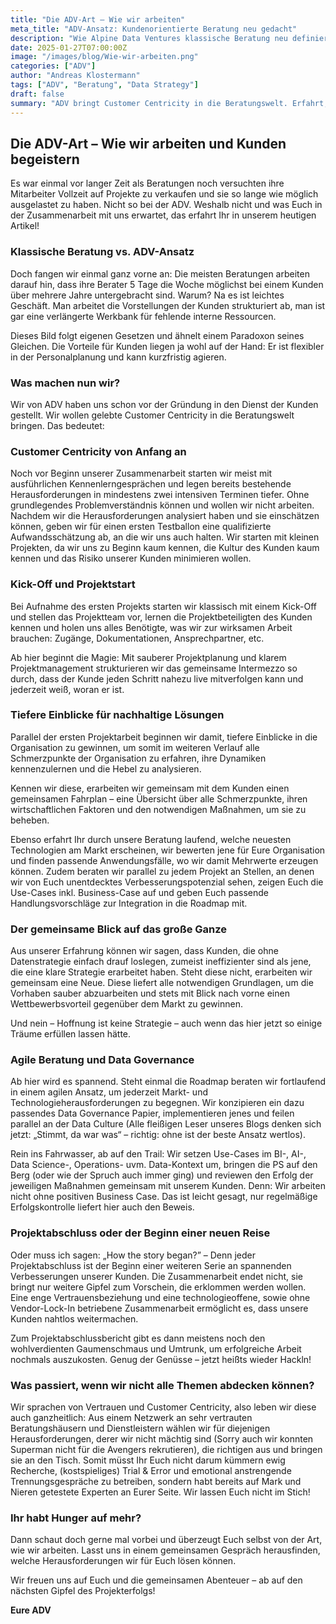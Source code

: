 ```yaml
---
title: "Die ADV-Art – Wie wir arbeiten"
meta_title: "ADV-Ansatz: Kundenorientierte Beratung neu gedacht"
description: "Wie Alpine Data Ventures klassische Beratung neu definiert und Kunden mit einem einzigartigen Ansatz begeistert."
date: 2025-01-27T07:00:00Z
image: "/images/blog/Wie-wir-arbeiten.png"
categories: ["ADV"]
author: "Andreas Klostermann"
tags: ["ADV", "Beratung", "Data Strategy"]
draft: false
summary: "ADV bringt Customer Centricity in die Beratungswelt. Erfahrt, wie wir arbeiten, Projekte strukturieren und Kunden mit datengetriebenen Strategien unterstützen."
---
```


## Die ADV-Art – Wie wir arbeiten und Kunden begeistern

Es war einmal vor langer Zeit als Beratungen noch versuchten ihre Mitarbeiter Vollzeit auf Projekte zu verkaufen und sie so lange wie möglich ausgelastet zu haben. Nicht so bei der ADV. Weshalb nicht und was Euch in der Zusammenarbeit mit uns erwartet, das erfahrt Ihr in unserem heutigen Artikel!

### Klassische Beratung vs. ADV-Ansatz

Doch fangen wir einmal ganz vorne an:
Die meisten Beratungen arbeiten darauf hin, dass ihre Berater 5 Tage die Woche möglichst bei einem Kunden über mehrere Jahre untergebracht sind. Warum? Na es ist leichtes Geschäft. Man arbeitet die Vorstellungen der Kunden strukturiert ab, man ist gar eine verlängerte Werkbank für fehlende interne Ressourcen.

Dieses Bild folgt eigenen Gesetzen und ähnelt einem Paradoxon seines Gleichen. Die Vorteile für Kunden liegen ja wohl auf der Hand: Er ist flexibler in der Personalplanung und kann kurzfristig agieren.

### Was machen nun wir?

Wir von ADV haben uns schon vor der Gründung in den Dienst der Kunden gestellt. Wir wollen gelebte Customer Centricity in die Beratungswelt bringen. Das bedeutet:

### Customer Centricity von Anfang an

Noch vor Beginn unserer Zusammenarbeit starten wir meist mit ausführlichen Kennenlerngesprächen und legen bereits bestehende Herausforderungen in mindestens zwei intensiven Terminen tiefer. Ohne grundlegendes Problemverständnis können und wollen wir nicht arbeiten. Nachdem wir die Herausforderungen analysiert haben und sie einschätzen können, geben wir für einen ersten Testballon eine qualifizierte Aufwandsschätzung ab, an die wir uns auch halten. Wir starten mit kleinen Projekten, da wir uns zu Beginn kaum kennen, die Kultur des Kunden kaum kennen und das Risiko unserer Kunden minimieren wollen.

### Kick-Off und Projektstart

Bei Aufnahme des ersten Projekts starten wir klassisch mit einem Kick-Off und stellen das Projektteam vor, lernen die Projektbeteiligten des Kunden kennen und holen uns alles Benötigte, was wir zur wirksamen Arbeit brauchen: Zugänge, Dokumentationen, Ansprechpartner, etc.

Ab hier beginnt die Magie: Mit sauberer Projektplanung und klarem Projektmanagement strukturieren wir das gemeinsame Intermezzo so durch, dass der Kunde jeden Schritt nahezu live mitverfolgen kann und jederzeit weiß, woran er ist.

### Tiefere Einblicke für nachhaltige Lösungen

Parallel der ersten Projektarbeit beginnen wir damit, tiefere Einblicke in die Organisation zu gewinnen, um somit im weiteren Verlauf alle Schmerzpunkte der Organisation zu erfahren, ihre Dynamiken kennenzulernen und die Hebel zu analysieren.

Kennen wir diese, erarbeiten wir gemeinsam mit dem Kunden einen gemeinsamen Fahrplan – eine Übersicht über alle Schmerzpunkte, ihren wirtschaftlichen Faktoren und den notwendigen Maßnahmen, um sie zu beheben.

Ebenso erfahrt Ihr durch unsere Beratung laufend, welche neuesten Technologien am Markt erscheinen, wir bewerten jene für Eure Organisation und finden passende Anwendungsfälle, wo wir damit Mehrwerte erzeugen können. Zudem beraten wir parallel zu jedem Projekt an Stellen, an denen wir von Euch unentdecktes Verbesserungspotenzial sehen, zeigen Euch die Use-Cases inkl. Business-Case auf und geben Euch passende Handlungsvorschläge zur Integration in die Roadmap mit.

### Der gemeinsame Blick auf das große Ganze

Aus unserer Erfahrung können wir sagen, dass Kunden, die ohne Datenstrategie einfach drauf loslegen, zumeist ineffizienter sind als jene, die eine klare Strategie erarbeitet haben. Steht diese nicht, erarbeiten wir gemeinsam eine Neue. Diese liefert alle notwendigen Grundlagen, um die Vorhaben sauber abzuarbeiten und stets mit Blick nach vorne einen Wettbewerbsvorteil gegenüber dem Markt zu gewinnen.

Und nein – Hoffnung ist keine Strategie – auch wenn das hier jetzt so einige Träume erfüllen lassen hätte.

### Agile Beratung und Data Governance

Ab hier wird es spannend. Steht einmal die Roadmap beraten wir fortlaufend in einem agilen Ansatz, um jederzeit Markt- und Technologieherausforderungen zu begegnen. Wir konzipieren ein dazu passendes Data Governance Papier, implementieren jenes und feilen parallel an der Data Culture (Alle fleißigen Leser unseres Blogs denken sich jetzt: „Stimmt, da war was“ – richtig: ohne ist der beste Ansatz wertlos).

Rein ins Fahrwasser, ab auf den Trail: Wir setzen Use-Cases im BI-, AI-, Data Science-, Operations- uvm. Data-Kontext um, bringen die PS auf den Berg (oder wie der Spruch auch immer ging) und reviewen den Erfolg der jeweiligen Maßnahmen gemeinsam mit unserem Kunden. Denn: Wir arbeiten nicht ohne positiven Business Case. Das ist leicht gesagt, nur regelmäßige Erfolgskontrolle liefert hier auch den Beweis.

### Projektabschluss oder der Beginn einer neuen Reise

Oder muss ich sagen: „How the story began?” – Denn jeder Projektabschluss ist der Beginn einer weiteren Serie an spannenden Verbesserungen unserer Kunden. Die Zusammenarbeit endet nicht, sie bringt nur weitere Gipfel zum Vorschein, die erklommen werden wollen. Eine enge Vertrauensbeziehung und eine technologieoffene, sowie ohne Vendor-Lock-In betriebene Zusammenarbeit ermöglicht es, dass unsere Kunden nahtlos weitermachen.

Zum Projektabschlussbericht gibt es dann meistens noch den wohlverdienten Gaumenschmaus und Umtrunk, um erfolgreiche Arbeit nochmals auszukosten. Genug der Genüsse – jetzt heißts wieder Hackln!

### Was passiert, wenn wir nicht alle Themen abdecken können?

Wir sprachen von Vertrauen und Customer Centricity, also leben wir diese auch ganzheitlich: Aus einem Netzwerk an sehr vertrauten Beratungshäusern und Dienstleistern wählen wir für diejenigen Herausforderungen, derer wir nicht mächtig sind (Sorry auch wir konnten Superman nicht für die Avengers rekrutieren), die richtigen aus und bringen sie an den Tisch. Somit müsst Ihr Euch nicht darum kümmern ewig Recherche, (kostspieliges) Trial & Error und emotional anstrengende Trennungsgespräche zu betreiben, sondern habt bereits auf Mark und Nieren getestete Experten an Eurer Seite. Wir lassen Euch nicht im Stich!

### Ihr habt Hunger auf mehr?

Dann schaut doch gerne mal vorbei und überzeugt Euch selbst von der Art, wie wir arbeiten. Lasst uns in einem gemeinsamen Gespräch herausfinden, welche Herausforderungen wir für Euch lösen können.

Wir freuen uns auf Euch und die gemeinsamen Abenteuer – ab auf den nächsten Gipfel des Projekterfolgs!

**Eure ADV**
